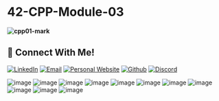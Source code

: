 # 42-CPP-Module-03


**![cpp01-mark](https://raw.githubusercontent.com/dejanzivanov/42-CPP-Module-03/main/cpp03.png)**  


## 📱 Connect With Me!
[![LinkedIn](https://img.shields.io/badge/-LinkedIn-0e76a8?style=flat-square&logo=linkedin&logoColor=white)](https://www.linkedin.com/in/dejanzivanov/)
[![Email](https://img.shields.io/badge/Email-%20-d95040?style=flat-square&logo=mail&logoColor=white)](mailto:contact@dejanzivanov.com)
[![Personal Website](https://img.shields.io/badge/-Personal%20Website-f8f8fa?style=flat-square)](https://dejanzivanov.com/)
[![Github](https://img.shields.io/badge/GitHub-100000?style=flat-square&log=github&logoColor=white)](https://github.com/dejanzivanov)
[![Discord](https://img.shields.io/badge/Discord-7289DA?style=flat-square&logo=discord&logoColor=white)](https://discord.com/users/191982342330384384)

![image](01.jpg)
![image](02.jpg)
![image](03.jpg)
![image](04.jpg)
![image](05.jpg)
![image](06.jpg)
![image](07.jpg)
![image](08.jpg)
![image](09.jpg)
![image](10.jpg)
![image](11.jpg)
